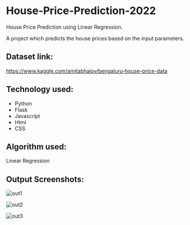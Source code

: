 # House-Price-Prediction-2022
House Price Prediction using Linear Regression.

A project which predicts the house prices based on the input parameters.

## Dataset link:
https://www.kaggle.com/amitabhajoy/bengaluru-house-price-data

## Technology used:
  
  * Python
  * Flask
  * Javascript
  * Html
  * CSS
  
  
## Algorithm used:
  Linear Regression


## Output Screenshots:

![out1](https://user-images.githubusercontent.com/75180496/160125668-8e9122eb-4b8d-4d3a-a4d5-851a0e9c2f7a.png)

![out2](https://user-images.githubusercontent.com/75180496/160125679-ba44be40-1757-408e-8d9a-e7f30fba635e.png)

![out3](https://user-images.githubusercontent.com/75180496/160125695-32927896-1650-4670-9a45-114f69a4a85b.png)
